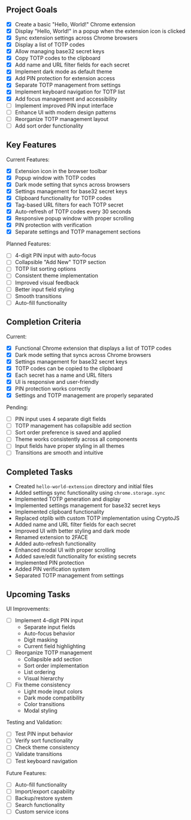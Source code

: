 ## Project Goals
- [x] Create a basic "Hello, World!" Chrome extension
- [x] Display "Hello, World!" in a popup when the extension icon is clicked
- [x] Sync extension settings across Chrome browsers
- [x] Display a list of TOTP codes
- [x] Allow managing base32 secret keys
- [x] Copy TOTP codes to the clipboard
- [x] Add name and URL filter fields for each secret
- [x] Implement dark mode as default theme
- [x] Add PIN protection for extension access
- [x] Separate TOTP management from settings
- [x] Implement keyboard navigation for TOTP list
- [x] Add focus management and accessibility
- [ ] Implement improved PIN input interface
- [ ] Enhance UI with modern design patterns
- [ ] Reorganize TOTP management layout
- [ ] Add sort order functionality

## Key Features
Current Features:
- [x] Extension icon in the browser toolbar
- [x] Popup window with TOTP codes
- [x] Dark mode setting that syncs across browsers
- [x] Settings management for base32 secret keys
- [x] Clipboard functionality for TOTP codes
- [x] Tag-based URL filters for each TOTP secret
- [x] Auto-refresh of TOTP codes every 30 seconds
- [x] Responsive popup window with proper scrolling
- [x] PIN protection with verification
- [x] Separate settings and TOTP management sections

Planned Features:
- [ ] 4-digit PIN input with auto-focus
- [ ] Collapsible "Add New" TOTP section
- [ ] TOTP list sorting options
- [ ] Consistent theme implementation
- [ ] Improved visual feedback
- [ ] Better input field styling
- [ ] Smooth transitions
- [ ] Auto-fill functionality

## Completion Criteria
Current:
- [x] Functional Chrome extension that displays a list of TOTP codes
- [x] Dark mode setting that syncs across Chrome browsers
- [x] Settings management for base32 secret keys
- [x] TOTP codes can be copied to the clipboard
- [x] Each secret has a name and URL filters
- [x] UI is responsive and user-friendly
- [x] PIN protection works correctly
- [x] Settings and TOTP management are properly separated

Pending:
- [ ] PIN input uses 4 separate digit fields
- [ ] TOTP management has collapsible add section
- [ ] Sort order preference is saved and applied
- [ ] Theme works consistently across all components
- [ ] Input fields have proper styling in all themes
- [ ] Transitions are smooth and intuitive

## Completed Tasks
- Created `hello-world-extension` directory and initial files
- Added settings sync functionality using `chrome.storage.sync`
- Implemented TOTP generation and display
- Implemented settings management for base32 secret keys
- Implemented clipboard functionality
- Replaced otplib with custom TOTP implementation using CryptoJS
- Added name and URL filter fields for each secret
- Improved UI with better styling and dark mode
- Renamed extension to 2FACE
- Added auto-refresh functionality
- Enhanced modal UI with proper scrolling
- Added save/edit functionality for existing secrets
- Implemented PIN protection
- Added PIN verification system
- Separated TOTP management from settings

## Upcoming Tasks
UI Improvements:
- [ ] Implement 4-digit PIN input
  * Separate input fields
  * Auto-focus behavior
  * Digit masking
  * Current field highlighting
- [ ] Reorganize TOTP management
  * Collapsible add section
  * Sort order implementation
  * List ordering
  * Visual hierarchy
- [ ] Fix theme consistency
  * Light mode input colors
  * Dark mode compatibility
  * Color transitions
  * Modal styling

Testing and Validation:
- [ ] Test PIN input behavior
- [ ] Verify sort functionality
- [ ] Check theme consistency
- [ ] Validate transitions
- [ ] Test keyboard navigation

Future Features:
- [ ] Auto-fill functionality
- [ ] Import/export capability
- [ ] Backup/restore system
- [ ] Search functionality
- [ ] Custom service icons